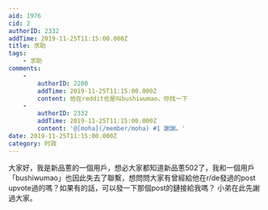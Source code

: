 ```yaml
---
aid: 1976
cid: 2
authorID: 2332
addTime: 2019-11-25T11:15:00.000Z
title: 求助
tags:
    - 求助
comments:
    -
        authorID: 2200
        addTime: 2019-11-25T11:15:00.000Z
        content: 他在reddit也是叫bushiwumao，你找一下
    -
        authorID: 2332
        addTime: 2019-11-25T11:15:00.000Z
        content: '@[moha](/member/moha) #1 謝謝。'
date: 2019-11-25T11:15:00.000Z
category: 时政
---
```


大家好，我是新品蔥的一個用戶，想必大家都知道新品蔥502了，我和一個用戶「bushiwumao」也因此失去了聯繫，想問問大家有曾經給他在r/de發過的post upvote過的嗎？如果有的話，可以發一下那個post的鏈接給我嗎？ 小弟在此先謝過大家。
